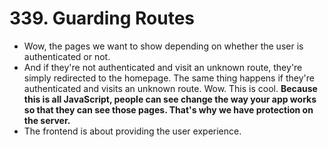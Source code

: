 # 339. Guarding Routes
- Wow, the pages we want to show depending on whether the user is authenticated or not.
- And if they're not authenticated and visit an unknown route, they're simply redirected to the homepage. The same thing happens if they're authenticated and visits an unknown route. Wow. This is cool.
**Because this is all JavaScript, people can see change the way your app works so that they can see those pages. That's why we have protection on the server.**
- The frontend is about providing the user experience. 